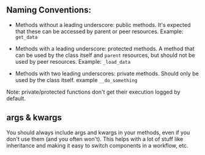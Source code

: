 

## Naming Conventions: 

- Methods without a leading underscore: public methods. It's expected that these can be accessed by parent or peer resources. Example: `get_data`

- Methods with a leading underscore: protected methods. A method that can be used by the class itself and `parent` resources, but should not be used by peer resources. Example: `_load_data` 

- Methods with two leading underscores: private methods. Should only be used by the class itself. example `__do_something`

Note: private/protected functions don't get their execution logged by default. 

## args & kwargs

You should always include args and kwargs in your methods, even if you don't use them (and you often won't). This helps with a lot of stuff like inheritance and making it easy to switch components in a workflow, etc. 